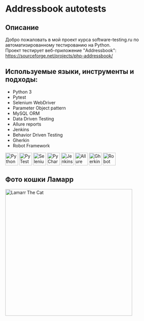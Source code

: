 # Addressbook autotests
## Описание
Добро пожаловать в мой проект курса software-testing.ru по автоматизированному тестированию на Python.  
Проект тестирует веб-приложение "Addressbook": https://sourceforge.net/projects/php-addressbook/
## Используемые языки, инструменты и подходы:
- Python 3
- Pytest
- Selenium WebDriver
- Parameter Object pattern
- MySQL ORM
- Data Driven Testing
- Allure reports
- Jenkins
- Behavior Driven Testing
- Gherkin
- Robot Framework

<img src="https://user-images.githubusercontent.com/125028645/231808880-8c86c010-a3f9-48d0-ac04-f059afa9efc8.png" width="40" title="Python">
<img src="https://user-images.githubusercontent.com/125028645/233774560-a3e2d06b-a8a0-4839-b2bc-950595923414.png" width="40" title="PyTest">
<img src="https://user-images.githubusercontent.com/125028645/231809848-5fc170d4-2ed5-488b-8d46-b957abc3ee99.png" width="40" title="Selenium">
<img src="https://user-images.githubusercontent.com/125028645/231810036-e2c7d063-3355-4c3f-9fd4-eb1f1fbd5bc7.png" width="40" title="PyCharm">
<img src="https://user-images.githubusercontent.com/125028645/233774659-ea63195d-d95d-4e75-8189-1ea1ce6a8f1b.png" width="40" title="Jenkins">
<img src="https://user-images.githubusercontent.com/125028645/233774771-7383cceb-07e5-4b3a-b411-7e0ffc467f15.png" width="40" title="Allure Report">
<img src="https://user-images.githubusercontent.com/125028645/233775548-1f1f5270-e8fb-4444-9761-df83488fc09d.png" width="40" title="Gherkin">
<img src="https://user-images.githubusercontent.com/125028645/233775688-0c9f7a41-b438-4875-bc9c-2b759041d665.png" width="40" title="Robot Framework">

## Фото кошки Ламарр
<picture>
  <img alt="Lamarr The Cat" src="https://user-images.githubusercontent.com/125028645/227778209-ea0bca56-331f-4ac7-9016-c00b8558d58b.png" width=400>
</picture>
